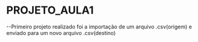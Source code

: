 # PROJETO_AULA1
--Primeiro projeto realizado foi a importação de um arquivo .csv(origem) e enviado para um novo arquivo .csv(destino)
